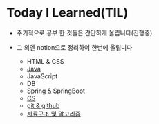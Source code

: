 # Today I Learned(TIL)
- 주기적으로 공부 한 것들은 간단하게 올립니다(진행중)


- 그 외엔 notion으로 정리하여 한번에 올립니다
  - HTML & CSS
  - [Java](https://github.com/Naellu/TIL/blob/master/JAVA/list-java.md)
  - JavaScript
  - DB
  - Spring & SpringBoot
  - [CS](https://github.com/Naellu/TIL/blob/master/CS/cs-list.md)
  - [git & github](https://github.com/Naellu/TIL/blob/master/git%20%26%20github/issue-list.md)
  - [자료구조 및 알고리즘](https://github.com/Naellu/TIL/blob/master/DS%20%26%20algorithm/ds-alg-list.md)
